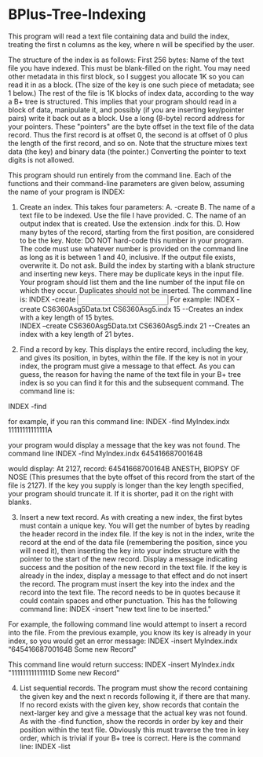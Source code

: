 # BPlus-Tree-Indexing
This program will read a text file containing data and build the index, treating the first n columns as the key, where n will be specified by the user.

The structure of the index is as follows: First 256 bytes: Name of the text file you have indexed.  This must be blank-filled on the right.  You may need other metadata in this first block, so I suggest you allocate 1K so you can read it in as a block.  (The size of the key is one such piece of metadata; see 1 below.)  The rest of the file is 1K blocks of index data, according to the way a B+ tree is structured.  This implies that your program should read in a block of data, manipulate it, and possibly (if you are inserting key/pointer pairs) write it back out as a block.  Use a long (8-byte) record address for your pointers.  These "pointers" are the byte offset in the text file of the data record.  Thus the first record is at offset 0, the second is at offset of 0 plus the length of the first record, and so on.  Note that the structure mixes text data (the key) and binary data (the pointer.)  Converting the pointer to text digits is not allowed. 

This program should run entirely from the command line.  Each of the functions and their command-line parameters are given below, assuming the name of your program is INDEX:

1. Create an index.  This takes four parameters:
A.	-create
B.	The name of a text file to be indexed.  Use the file I have provided.
C.	The name of an output index that is created.  Use the extension .indx for this.
D.	How many bytes of the record, starting from the first position, are considered to be the key.  Note: DO NOT hard-code this number in your program.  The code must use whatever number is provided on the command line as long as it is between 1 and 40, inclusive.
If the output file exists, overwrite it.  Do not ask.  Build the index by starting with a blank structure and inserting new keys.  There may be duplicate keys in the input file.  Your program should list them and the line number of the input file on which they occur.  Duplicates should not be inserted.  The command line is:
 INDEX -create <input file> <output file> <key size>
For example: INDEX -create CS6360Asg5Data.txt CS6360Asg5.indx 15
--Creates an index with a key length of 15 bytes.  
INDEX –create CS6360Asg5Data.txt CS6360Asg5.indx 21
--Creates an index with a key length of 21 bytes.  

2. Find a record by key. This displays the entire record, including the key, and gives its position, in bytes, within the file.  If the key is not in your index, the program must give a message to that effect.  As you can guess, the reason for having the name of the text file in your B+ tree index is so you can find it for this and the subsequent command.  The command line is:

 INDEX -find <index filename> <key>

for example, if you ran this command line:
 INDEX -find MyIndex.indx 11111111111111A

your program would display a message that the key was not found.  The command line 
 INDEX -find MyIndex.indx  64541668700164B

would display:  At 2127, record:  64541668700164B ANESTH, BIOPSY OF NOSE
  (This presumes that the byte offset of this record from the start of the file is 2127).
If the key you supply is longer than the key length specified, your program should truncate it.  If it is shorter, pad it on the right with blanks.

3. Insert a new text record.  As with creating a new index, the first <n> bytes must contain a unique key.  You will get the number of bytes by reading the header record in the index file.  If the key is not in the index, write the record at the end of the data file (remembering the position, since you will need it), then inserting the key into your index structure with the pointer to the start of the new record.  Display a message indicating success and the position of the new record in the text file.  If the key is already in the index, display a message to that effect and do not insert the record.  The program must insert the key into the index and the record into the text file.  The record needs to be in quotes because it could contain spaces and other punctuation.  This has the following command line:
  INDEX -insert <index filename> "new text line to be inserted." 

For example, the following command line would attempt to insert a record into the file.  From the previous example, you know its key is already in your index, so you would get an error message:
  INDEX -insert MyIndex.indx “64541668700164B Some new Record"

This command line would return success:
    INDEX -insert MyIndex.indx "11111111111111D Some new Record"


4. List sequential records.  The program must show the record containing the given key and the next n records following it, if there are that many.  If no record exists with the given key, show records that contain the next-larger key and give a message that the actual key was not found.  As with the -find function, show the records in order by key and their position within the text file.  Obviously this must traverse the tree in key order, which is trivial if your B+ tree is correct.  Here is the command line:
  INDEX -list <index filename> <starting key> <count>
